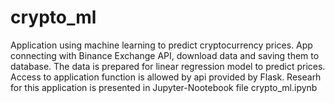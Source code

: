 # crypto_ml 
Application using machine learning to predict cryptocurrency prices.
App connecting with Binance Exchange API, download data and saving them to database.
The data is prepared for linear regression model to predict prices.
Access to application function is allowed by api provided by Flask.
Researh for this application is presented in Jupyter-Nootebook file crypto_ml.ipynb


